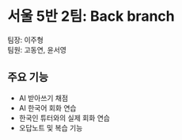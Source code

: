 # 서울 5반 2팀: Back branch
팀장: 이주형 <br>
팀원: 고동연, 윤서영

## 주요 기능
- AI 받아쓰기 채점
- AI 한국어 회화 연습
- 한국인 튜터와의 실제 회화 연습
- 오답노트 및 복습 기능
